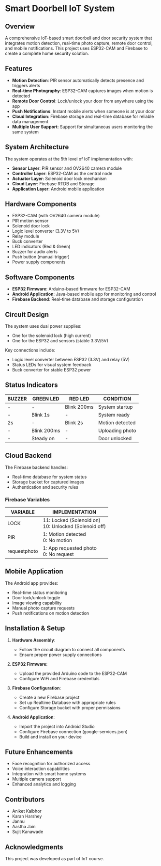 # Smart Doorbell IoT System

## Overview
A comprehensive IoT-based smart doorbell and door security system that integrates motion detection, real-time photo capture, remote door control, and mobile notifications. This project uses ESP32-CAM and Firebase to create a complete home security solution.

## Features
- **Motion Detection**: PIR sensor automatically detects presence and triggers alerts
- **Real-time Photography**: ESP32-CAM captures images when motion is detected
- **Remote Door Control**: Lock/unlock your door from anywhere using the app
- **Push Notifications**: Instant mobile alerts when someone is at your door
- **Cloud Integration**: Firebase storage and real-time database for reliable data management
- **Multiple User Support**: Support for simultaneous users monitoring the same system

## System Architecture
The system operates at the 5th level of IoT implementation with:
- **Sensor Layer**: PIR sensor and OV2640 camera module
- **Controller Layer**: ESP32-CAM as the central node
- **Actuator Layer**: Solenoid door lock mechanism
- **Cloud Layer**: Firebase RTDB and Storage
- **Application Layer**: Android mobile application

## Hardware Components
- ESP32-CAM (with OV2640 camera module)
- PIR motion sensor
- Solenoid door lock
- Logic level converter (3.3V to 5V)
- Relay module
- Buck converter
- LED indicators (Red & Green)
- Buzzer for audio alerts
- Push button (manual trigger)
- Power supply components

## Software Components
- **ESP32 Firmware**: Arduino-based firmware for ESP32-CAM
- **Android Application**: Java-based mobile app for monitoring and control
- **Firebase Backend**: Real-time database and storage configuration

## Circuit Design
The system uses dual power supplies:
- One for the solenoid lock (high current)
- One for the ESP32 and sensors (stable 3.3V/5V)

Key connections include:
- Logic level converter between ESP32 (3.3V) and relay (5V)
- Status LEDs for visual system feedback
- Buck converter for stable ESP32 power

## Status Indicators
| BUZZER | GREEN LED | RED LED | CONDITION |
|--------|-----------|---------|-----------|
| - | - | Blink 200ms | System startup |
| - | Blink 1s | - | System ready |
| 2s | - | Blink 2s | Motion detected |
| - | Blink 200ms | - | Uploading photo |
| - | Steady on | - | Door unlocked |

## Cloud Backend
The Firebase backend handles:
- Real-time database for system status
- Storage bucket for captured images
- Authentication and security rules

### Firebase Variables
| VARIABLE | IMPLEMENTATION |
|----------|----------------|
| LOCK | 11: Locked (Solenoid on)<br>10: Unlocked (Solenoid off) |
| PIR | 1: Motion detected<br>0: No motion |
| requestphoto | 1: App requested photo<br>0: No request |

## Mobile Application
The Android app provides:
- Real-time status monitoring
- Door lock/unlock toggle
- Image viewing capability
- Manual photo capture requests
- Push notifications on motion detection

## Installation & Setup
1. **Hardware Assembly**:
   - Follow the circuit diagram to connect all components
   - Ensure proper power supply connections

2. **ESP32 Firmware**:
   - Upload the provided Arduino code to the ESP32-CAM
   - Configure WiFi and Firebase credentials

3. **Firebase Configuration**:
   - Create a new Firebase project
   - Set up Realtime Database with appropriate rules
   - Configure Storage bucket with proper permissions

4. **Android Application**:
   - Import the project into Android Studio
   - Configure Firebase connection (google-services.json)
   - Build and install on your device

## Future Enhancements
- Face recognition for authorized access
- Voice interaction capabilities
- Integration with smart home systems
- Multiple camera support
- Enhanced analytics and logging

## Contributors
- Aniket Kalbhor
- Karan Harshey
- Jannu
- Aastha Jain
- Sujit Kanawade

## Acknowledgments
This project was developed as part of IoT course.
